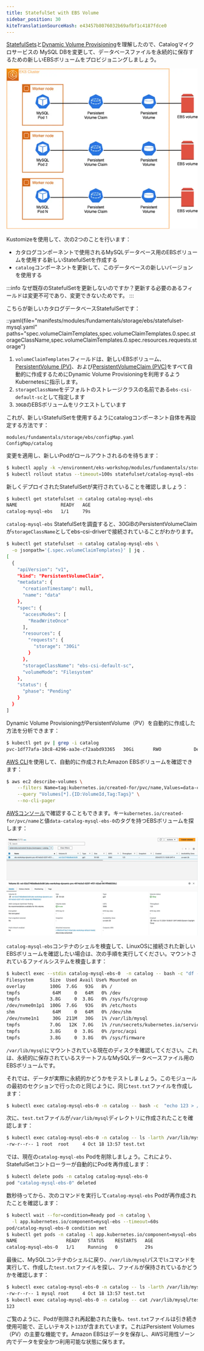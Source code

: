 ```yaml
---
title: StatefulSet with EBS Volume
sidebar_position: 30
kiteTranslationSourceHash: e43457b8076032b69afbf1c4187fdce0
---
```


[StatefulSets](https://kubernetes.io/docs/concepts/workloads/controllers/statefulset/)と[Dynamic Volume Provisioning](https://kubernetes.io/docs/concepts/storage/dynamic-provisioning/)を理解したので、Catalogマイクロサービスの MySQL DBを変更して、データベースファイルを永続的に保存するための新しいEBSボリュームをプロビジョニングしましょう。

![MySQL with EBS](./assets/mysql-ebs.webp)

Kustomizeを使用して、次の2つのことを行います：

- カタログコンポーネントで使用されるMySQLデータベース用のEBSボリュームを使用する新しいStatefulSetを作成する
- `catalog`コンポーネントを更新して、このデータベースの新しいバージョンを使用する

:::info
なぜ既存のStatefulSetを更新しないのですか？更新する必要のあるフィールドは変更不可であり、変更できないためです。
:::

こちらが新しいカタログデータベースStatefulSetです：

::yaml{file="manifests/modules/fundamentals/storage/ebs/statefulset-mysql.yaml" paths="spec.volumeClaimTemplates,spec.volumeClaimTemplates.0.spec.storageClassName,spec.volumeClaimTemplates.0.spec.resources.requests.storage"}

1. `volumeClaimTemplates`フィールドは、新しいEBSボリューム、[PersistentVolume (PV)](https://kubernetes.io/docs/concepts/storage/persistent-volumes/)、および[PersistentVolumeClaim (PVC)](https://kubernetes.io/docs/concepts/storage/persistent-volumes/#persistentvolumeclaims)をすべて自動的に作成するためにDynamic Volume Provisioningを利用するようKubernetesに指示します。
2. `storageClassName`をデフォルトのストレージクラスの名前である`ebs-csi-default-sc`として指定します
3. `30GB`のEBSボリュームをリクエストしています

これが、新しいStatefulSetを使用するようにcatalogコンポーネント自体を再設定する方法です：

```kustomization
modules/fundamentals/storage/ebs/configMap.yaml
ConfigMap/catalog
```

変更を適用し、新しいPodがロールアウトされるのを待ちます：

```bash hook=check-pvc
$ kubectl apply -k ~/environment/eks-workshop/modules/fundamentals/storage/ebs/
$ kubectl rollout status --timeout=100s statefulset/catalog-mysql-ebs -n catalog
```

新しくデプロイされたStatefulSetが実行されていることを確認しましょう：

```bash
$ kubectl get statefulset -n catalog catalog-mysql-ebs
NAME                READY   AGE
catalog-mysql-ebs   1/1     79s
```

`catalog-mysql-ebs` StatefulSetを調査すると、30GiBのPersistentVolumeClaimが`storageClassName`としてebs-csi-driverで接続されていることがわかります。

```bash
$ kubectl get statefulset -n catalog catalog-mysql-ebs \
  -o jsonpath='{.spec.volumeClaimTemplates}' | jq .
[
  {
    "apiVersion": "v1",
    "kind": "PersistentVolumeClaim",
    "metadata": {
      "creationTimestamp": null,
      "name": "data"
    },
    "spec": {
      "accessModes": [
        "ReadWriteOnce"
      ],
      "resources": {
        "requests": {
          "storage": "30Gi"
        }
      },
      "storageClassName": "ebs-csi-default-sc",
      "volumeMode": "Filesystem"
    },
    "status": {
      "phase": "Pending"
    }
  }
]
```

Dynamic Volume ProvisioningがPersistentVolume（PV）を自動的に作成した方法を分析できます：

```bash
$ kubectl get pv | grep -i catalog
pvc-1df77afa-10c8-4296-aa3e-cf2aabd93365   30Gi       RWO            Delete           Bound         catalog/data-catalog-mysql-ebs-0          gp2                            10m
```

[AWS CLI](https://aws.amazon.com/cli/)を使用して、自動的に作成されたAmazon EBSボリュームを確認できます：

```bash
$ aws ec2 describe-volumes \
    --filters Name=tag:kubernetes.io/created-for/pvc/name,Values=data-catalog-mysql-ebs-0 \
    --query "Volumes[*].{ID:VolumeId,Tag:Tags}" \
    --no-cli-pager
```

[AWSコンソール](https://console.aws.amazon.com/ec2/home#Volumes)で確認することもできます。キー`kubernetes.io/created-for/pvc/name`と値`data-catalog-mysql-ebs-0`のタグを持つEBSボリュームを探します：

![EBS Volume AWS Console Screenshot](./assets/ebsVolumeScrenshot.webp)

`catalog-mysql-ebs`コンテナのシェルを検査して、LinuxOSに接続された新しいEBSボリュームを確認したい場合は、次の手順を実行してください。マウントされているファイルシステムを検査します：

```bash
$ kubectl exec --stdin catalog-mysql-ebs-0  -n catalog -- bash -c "df -h"
Filesystem      Size  Used Avail Use% Mounted on
overlay         100G  7.6G   93G   8% /
tmpfs            64M     0   64M   0% /dev
tmpfs           3.8G     0  3.8G   0% /sys/fs/cgroup
/dev/nvme0n1p1  100G  7.6G   93G   8% /etc/hosts
shm              64M     0   64M   0% /dev/shm
/dev/nvme1n1     30G  211M   30G   1% /var/lib/mysql
tmpfs           7.0G   12K  7.0G   1% /run/secrets/kubernetes.io/serviceaccount
tmpfs           3.8G     0  3.8G   0% /proc/acpi
tmpfs           3.8G     0  3.8G   0% /sys/firmware
```

`/var/lib/mysql`にマウントされている現在のディスクを確認してください。これは、永続的に保存されているステートフルなMySQLデータベースファイル用のEBSボリュームです。

それでは、データが実際に永続的かどうかをテストしましょう。このモジュールの最初のセクションで行ったのと同じように、同じ`test.txt`ファイルを作成します：

```bash
$ kubectl exec catalog-mysql-ebs-0 -n catalog -- bash -c  "echo 123 > /var/lib/mysql/test.txt"
```

次に、`test.txt`ファイルが`/var/lib/mysql`ディレクトリに作成されたことを確認します：

```bash
$ kubectl exec catalog-mysql-ebs-0 -n catalog -- ls -larth /var/lib/mysql/ | grep -i test
-rw-r--r-- 1 root  root     4 Oct 18 13:57 test.txt
```

では、現在の`catalog-mysql-ebs` Podを削除しましょう。これにより、StatefulSetコントローラーが自動的にPodを再作成します：

```bash hook=pod-delete
$ kubectl delete pods -n catalog catalog-mysql-ebs-0
pod "catalog-mysql-ebs-0" deleted
```

数秒待ってから、次のコマンドを実行して`catalog-mysql-ebs` Podが再作成されたことを確認します：

```bash
$ kubectl wait --for=condition=Ready pod -n catalog \
  -l app.kubernetes.io/component=mysql-ebs --timeout=60s
pod/catalog-mysql-ebs-0 condition met
$ kubectl get pods -n catalog -l app.kubernetes.io/component=mysql-ebs
NAME                  READY   STATUS    RESTARTS   AGE
catalog-mysql-ebs-0   1/1     Running   0          29s
```

最後に、MySQLコンテナのシェルに戻り、`/var/lib/mysql`パスで`ls`コマンドを実行して、作成した`test.txt`ファイルを探し、ファイルが保持されているかどうかを確認します：

```bash
$ kubectl exec catalog-mysql-ebs-0 -n catalog -- ls -larth /var/lib/mysql/ | grep -i test
-rw-r--r-- 1 mysql root     4 Oct 18 13:57 test.txt
$ kubectl exec catalog-mysql-ebs-0 -n catalog -- cat /var/lib/mysql/test.txt
123
```

ご覧のように、Podが削除され再起動された後も、`test.txt`ファイルは引き続き使用可能で、正しいテキスト`123`が含まれています。これはPersistent Volumes（PV）の主要な機能です。Amazon EBSはデータを保存し、AWS可用性ゾーン内でデータを安全かつ利用可能な状態に保ちます。
